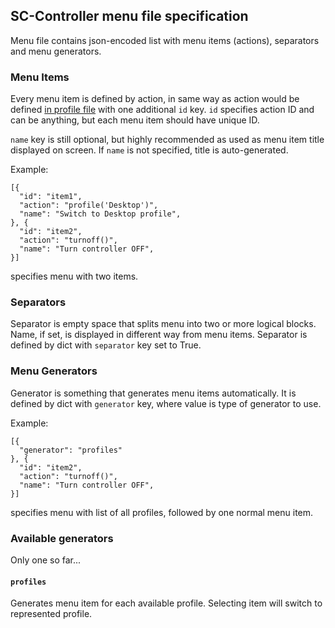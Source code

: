 SC-Controller menu file specification
----------------------------------------

Menu file contains json-encoded list with menu items (actions), separators and
menu generators.

### Menu Items

Every menu item is defined by action, in same way  as action would be defined
[in profile file](profile-file.md#Action_definition) with one additional
`id` key. `id` specifies action ID and can be anything, but each menu item
should have unique ID.

`name` key is still optional, but highly recommended as used as menu item title
displayed on screen. If `name` is not specified, title is auto-generated.

Example:

	[{
	  "id": "item1", 
	  "action": "profile('Desktop')", 
	  "name": "Switch to Desktop profile", 
	}, {
	  "id": "item2", 
	  "action": "turnoff()", 
	  "name": "Turn controller OFF", 
	}]

specifies menu with two items.

### Separators

Separator is empty space that splits menu into two or more logical blocks.
Name, if set, is displayed in different way from menu items. Separator is
defined by dict with `separator` key set to True.

### Menu Generators

Generator is something that generates menu items automatically. It is defined
by dict with `generator` key, where value is type of generator to use.

Example:

	[{
	  "generator": "profiles"
	}, {
	  "id": "item2", 
	  "action": "turnoff()", 
	  "name": "Turn controller OFF", 
	}]

specifies menu with list of all profiles, followed by one normal menu item.


### Available generators
Only one so far...

#### `profiles`
Generates menu item for each available profile. Selecting item will switch to represented profile.

